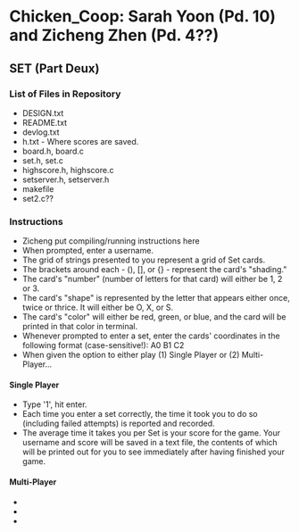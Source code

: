 # Chicken_Coop: Sarah Yoon (Pd. 10) and Zicheng Zhen (Pd. 4??)

## SET (Part Deux)

### List of Files in Repository
* DESIGN.txt
* README.txt
* devlog.txt
* h.txt - Where scores are saved.
* board.h, board.c
* set.h, set.c
* highscore.h, highscore.c
* setserver.h, setserver.h
* makefile
* set2.c??

### Instructions
* Zicheng put compiling/running instructions here
* When prompted, enter a username.
* The grid of strings presented to you represent a grid of Set cards.
* The brackets around each - (), [], or {} - represent the card's "shading."
* The card's "number" (number of letters for that card) will either be 1, 2 or 3.
* The card's "shape" is represented by the letter that appears either once, twice or thrice. It will either be O, X, or S.
* The card's "color" will either be red, green, or blue, and the card will be printed in that color in terminal.
* Whenever prompted to enter a set, enter the cards' coordinates in the following format (case-sensitive!): A0 B1 C2 
* When given the option to either play (1) Single Player or (2) Multi-Player...

#### Single Player
* Type '1', hit enter.
* Each time you enter a set correctly, the time it took you to do so (including failed attempts) is reported and recorded.
* The average time it takes you per Set is your score for the game. Your username and score will be saved in a text file, the contents of which will be printed out for you to see immediately after having finished your game.

#### Multi-Player
*
*
*
